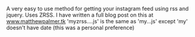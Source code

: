 A very easy to use method for getting your instagram feed using rss and jquery. Uses ZRSS. I have written a full blog post on this at www.matthewpalmer.tk
'myzrss....js' is the same as 'my...js' except 'my' doesn't have date (this was a personal preference)

